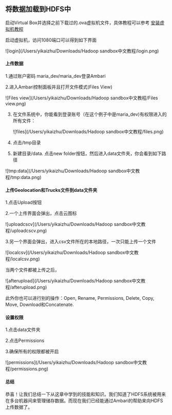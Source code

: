 ## 将数据加载到HDFS中

启动Virtual Box并选择之前下载过的.ova虚拟机文件，具体教程可以参考 [安装虚拟机教程](https://zhuanlan.zhihu.com/p/67316227)

启动虚拟机，访问1080端口可以得到如下界面

![login](/Users/yikaizhu/Downloads/Hadoop sandbox中文教程/login.png)



#### 上传数据

1.通过账户密码 maria_dev/maria_dev登录Ambari

2.进入Ambari控制面板并且打开文件模式(Files View)

![Files view](/Users/yikaizhu/Downloads/Hadoop sandbox中文教程/Files view.png)

3. 在文件系统中，你能看到登录账号（在这个例子中是maria_dev)有权限进入的所有文件：

   ![files](/Users/yikaizhu/Downloads/Hadoop sandbox中文教程/files.png)

4. 点击/tmp目录

5. 新建目录/data. 点击new folder按钮，然后进入data文件夹，你会看到如下路径

![tmp:data](/Users/yikaizhu/Downloads/Hadoop sandbox中文教程/tmp:data.png)





#### 上传Geolocation和Trucks文件到data文件夹

1.点击Upload按钮

2.一个上传界面会弹出，点击云图标

![uploadcscv](/Users/yikaizhu/Downloads/Hadoop sandbox中文教程/uploadcscv.png)

3.另一个界面会弹出，进入csv文件所在的本地路径，一次只能上传一个文件

![localcsv](/Users/yikaizhu/Downloads/Hadoop sandbox中文教程/localcsv.png)

当两个文件都被上传之后，

![afterupload](/Users/yikaizhu/Downloads/Hadoop sandbox中文教程/afterupload.png)

此外你也可以进行别的操作：Open, Rename, Permissions, Delete, Copy, Move, Download和Concatenate.



#### 设置权限

1.点击data文件夹

2.点击Permissions

3.确保所有的权限都被开启

![permissions](/Users/yikaizhu/Downloads/Hadoop sandbox中文教程/permissions.png)



#### 总结

恭喜！让我们总结一下从这章中学到的技能和知识。我们知道了HDFS系统被用来在多台机器间来管理储存数据。而现在我们已经能通过Ambari的帮助来向HDFS上传数据了。